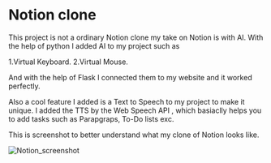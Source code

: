 # Notion clone
This project is not a ordinary Notion clone my take on Notion is with AI.
With the help of python I added AI to my project such as

1.Virtual Keyboard.
2.Virtual Mouse.

And with the help of Flask I connected them to my website and it worked perfectly.

Also a cool feature I added is a Text to Speech to my project to make it unique.
I added the TTS by the Web Speech API , which basiaclly helps you to add tasks such as Parapgraps, To-Do lists exc. 

This is screenshot to better understand what my clone of Notion looks like.

![Notion_screenshot](https://github.com/10Arman10/Notion/blob/main/Images/Notion_Project_screenshot.png)
